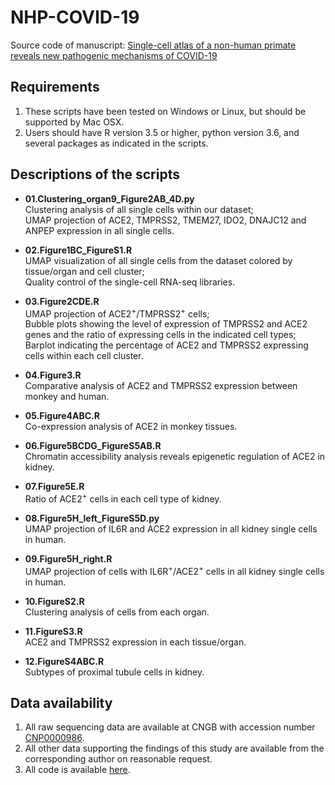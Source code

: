 # NHP-COVID-19
Source code of manuscript: [Single-cell atlas of a non-human primate reveals new pathogenic mechanisms of COVID-19](https://www.biorxiv.org/content/10.1101/2020.04.10.022103v2)


## Requirements  
1. These scripts have been tested on Windows or Linux, but should be supported by Mac OSX.  
2. Users should have R version 3.5 or higher, python version 3.6, and several packages as indicated in the scripts.


## Descriptions of the scripts  
+ **01.Clustering_organ9_Figure2AB_4D.py**  
   Clustering analysis of all single cells within our dataset;      
   UMAP projection of ACE2, TMPRSS2, TMEM27, IDO2, DNAJC12 and ANPEP expression in all single cells.
   
+ **02.Figure1BC_FigureS1.R**  
   UMAP visualization of all single cells from the dataset colored by tissue/organ and cell cluster;     
   Quality control of the single-cell RNA-seq libraries.  
   
+ **03.Figure2CDE.R**  
   UMAP projection of ACE2<sup>+</sup>/TMPRSS2<sup>+</sup> cells;      
   Bubble plots showing the level of expression of TMPRSS2 and ACE2 genes and the ratio of expressing cells in the indicated cell types;      
   Barplot indicating the percentage of ACE2 and TMPRSS2 expressing cells within each cell cluster.      
   
+ **04.Figure3.R**  
   Comparative analysis of ACE2 and TMPRSS2 expression between monkey and human.
   
+ **05.Figure4ABC.R**  
   Co-expression analysis of ACE2 in monkey tissues.
   
+ **06.Figure5BCDG_FigureS5AB.R**  
   Chromatin accessibility analysis reveals epigenetic regulation of ACE2 in kidney.
   
+ **07.Figure5E.R**  
   Ratio of ACE2<sup>+</sup> cells in each cell type of kidney.
   
+ **08.Figure5H_left_FigureS5D.py**  
   UMAP projection of IL6R and ACE2 expression in all kidney single cells in human.    
   
+ **09.Figure5H_right.R**  
   UMAP projection of cells with IL6R<sup>+</sup>/ACE2<sup>+</sup> cells in all kidney single cells in human. 
   
+ **10.FigureS2.R**  
   Clustering analysis of cells from each organ.
   
+ **11.FigureS3.R**  
   ACE2 and TMPRSS2 expression in each tissue/organ. 
   
+ **12.FigureS4ABC.R**           
   Subtypes of proximal tubule cells in kidney.  

## Data availability  
1. All raw sequencing data are available at CNGB with accession number [CNP0000986](https://db.cngb.org/cnsa/project/CNP0000986/public/).    
2. All other data supporting the findings of this study are available from the corresponding author on reasonable request.     
3. All code is available [here](https://github.com/brucepan10/NHP-COVID-19/tree/master/Figure_code).



